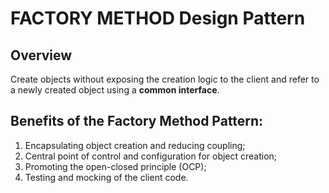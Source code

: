 # FACTORY METHOD Design Pattern

## Overview
Create objects without exposing the creation logic to the client and refer to a newly created object using a **common interface**.

## Benefits of the Factory Method Pattern:
1. Encapsulating object creation and reducing coupling;
2. Central point of control and configuration for object creation;
3. Promoting the open-closed principle (OCP);
4. Testing and mocking of the client code.